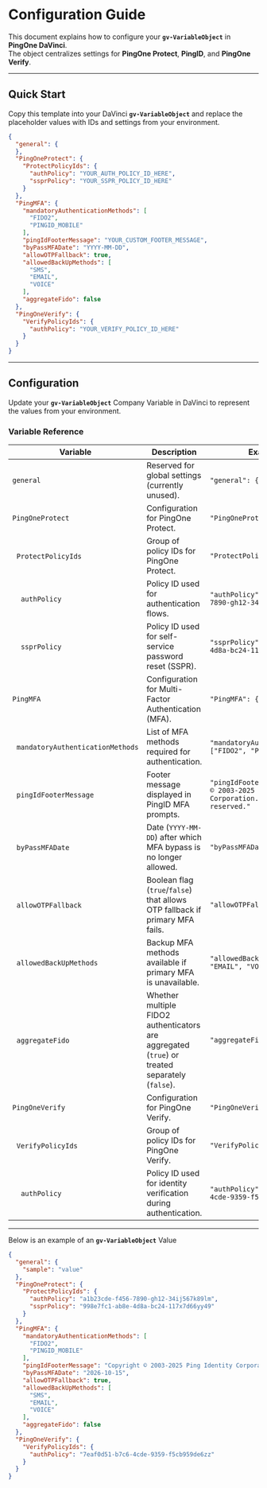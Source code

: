 # Configuration Guide

This document explains how to configure your **`gv-VariableObject`** in **PingOne DaVinci**.  
The object centralizes settings for **PingOne Protect**, **PingID**, and **PingOne Verify**.  

---

## Quick Start

Copy this template into your DaVinci **`gv-VariableObject`** and replace the placeholder values with IDs and settings from your environment.

```json
{
  "general": {
  },
  "PingOneProtect": {
    "ProtectPolicyIds": {
      "authPolicy": "YOUR_AUTH_POLICY_ID_HERE",
      "ssprPolicy": "YOUR_SSPR_POLICY_ID_HERE"
    }
  },
  "PingMFA": {
    "mandatoryAuthenticationMethods": [
      "FIDO2",
      "PINGID_MOBILE"
    ],
    "pingIdFooterMessage": "YOUR_CUSTOM_FOOTER_MESSAGE",
    "byPassMFADate": "YYYY-MM-DD",
    "allowOTPFallback": true,
    "allowedBackUpMethods": [
      "SMS",
      "EMAIL",
      "VOICE"
    ],
    "aggregateFido": false
  },
  "PingOneVerify": {
    "VerifyPolicyIds": {
      "authPolicy": "YOUR_VERIFY_POLICY_ID_HERE"
    }
  }
}
```

---

## Configuration

Update your **`gv-VariableObject`** Company Variable in DaVinci to represent the values from your environment.

### Variable Reference

| Variable                           | Description                                                                                             | Example Value                                                                                   |
| ---------------------------------- | ------------------------------------------------------------------------------------------------------- | ----------------------------------------------------------------------------------------------- |
| `general`                          | Reserved for global settings (currently unused).                                                        | `"general": {"sample": "value"}`                                                                |
| `PingOneProtect`                   | Configuration for PingOne Protect.                                                                      | `"PingOneProtect": {}`                                                                          |
| &nbsp;&nbsp;`ProtectPolicyIds`     | Group of policy IDs for PingOne Protect.                                                                | `"ProtectPolicyIds": {}`                                                                        |
| &nbsp;&nbsp;&nbsp;&nbsp;`authPolicy` | Policy ID used for authentication flows.                                                                | `"authPolicy": "a1b23cde-f456-7890-gh12-34ij567k89lm"`                                          |
| &nbsp;&nbsp;&nbsp;&nbsp;`ssprPolicy` | Policy ID used for self-service password reset (SSPR).                                                   | `"ssprPolicy": "998e7fc1-ab8e-4d8a-bc24-117x7d66yy49"`                                          |
| `PingMFA`                          | Configuration for Multi-Factor Authentication (MFA).                                                    | `"PingMFA": {}`                                                                                 |
| &nbsp;&nbsp;`mandatoryAuthenticationMethods` | List of MFA methods required for authentication.                                                         | `"mandatoryAuthenticationMethods": ["FIDO2", "PINGID_MOBILE"]`                                  |
| &nbsp;&nbsp;`pingIdFooterMessage`  | Footer message displayed in PingID MFA prompts.                                                          | `"pingIdFooterMessage": "Copyright © 2003-2025 Ping Identity Corporation. All rights reserved."` |
| &nbsp;&nbsp;`byPassMFADate`        | Date (`YYYY-MM-DD`) after which MFA bypass is no longer allowed.                                          | `"byPassMFADate": "2026-10-15"`                                                                 |
| &nbsp;&nbsp;`allowOTPFallback`     | Boolean flag (`true`/`false`) that allows OTP fallback if primary MFA fails.                             | `"allowOTPFallback": true`                                                                      |
| &nbsp;&nbsp;`allowedBackUpMethods` | Backup MFA methods available if primary MFA is unavailable.                                              | `"allowedBackUpMethods": ["SMS", "EMAIL", "VOICE"]`                                             |
| &nbsp;&nbsp;`aggregateFido`        | Whether multiple FIDO2 authenticators are aggregated (`true`) or treated separately (`false`).            | `"aggregateFido": false`                                                                        |
| `PingOneVerify`                    | Configuration for PingOne Verify.                                                                       | `"PingOneVerify": {}`                                                                           |
| &nbsp;&nbsp;`VerifyPolicyIds`      | Group of policy IDs for PingOne Verify.                                                                  | `"VerifyPolicyIds": {}`                                                                         |
| &nbsp;&nbsp;&nbsp;&nbsp;`authPolicy` | Policy ID used for identity verification during authentication.                                          | `"authPolicy": "7eaf0d51-b7c6-4cde-9359-f5cb959de6zz"`                                          |

---

Below is an example of an **`gv-VariableObject`** Value
```json
{
  "general": {
    "sample": "value"
  },
  "PingOneProtect": {
    "ProtectPolicyIds": {
      "authPolicy": "a1b23cde-f456-7890-gh12-34ij567k89lm",
      "ssprPolicy": "998e7fc1-ab8e-4d8a-bc24-117x7d66yy49"
    }
  },
  "PingMFA": {
    "mandatoryAuthenticationMethods": [
      "FIDO2",
      "PINGID_MOBILE"
    ],
    "pingIdFooterMessage": "Copyright © 2003-2025 Ping Identity Corporation. All rights resevrd.",
    "byPassMFADate": "2026-10-15",
    "allowOTPFallback": true,
    "allowedBackUpMethods": [
      "SMS",
      "EMAIL",
      "VOICE"
    ],
    "aggregateFido": false
  },
  "PingOneVerify": {
    "VerifyPolicyIds": {
      "authPolicy": "7eaf0d51-b7c6-4cde-9359-f5cb959de6zz"
    }
  }
}
```